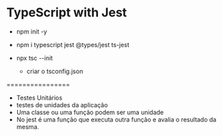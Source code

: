 # TypeScript with Jest

 - npm init -y

 - npm i typescript jest @types/jest ts-jest

 - npx tsc --init
   - criar o tsconfig.json

================
 - Testes Unitários
  - testes de unidades da aplicação
   - Uma classe ou uma função podem ser uma unidade
 - No jest é uma função que executa outra função e avalia o resultado da mesma.